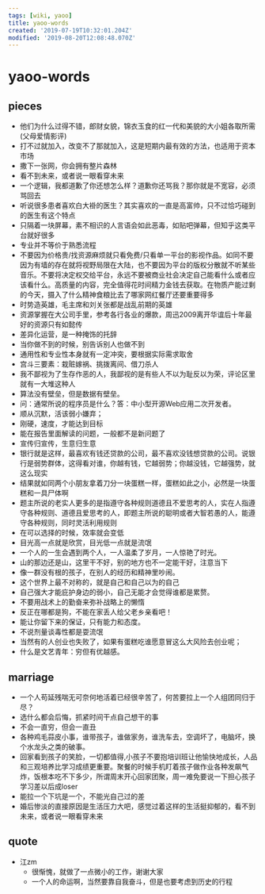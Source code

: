 ```yaml
---
tags: [wiki, yaoo]
title: yaoo-words
created: '2019-07-19T10:32:01.204Z'
modified: '2019-08-20T12:08:48.070Z'
---
```


# yaoo-words

## pieces
- 他们为什么过得不错，郎财女貌，锦衣玉食的红一代和美貌的大小姐各取所需(父母爱情影评)
- 打不过就加入，改变不了那就加入，这是短期内最有效的方法，也适用于资本市场
- 撒下一张网，你会拥有整片森林
- 看不到未来，或者说一眼看穿未来
- 一个逻辑，我都道歉了你还想怎么样？道歉你还骂我？那你就是不宽容，必须骂回去
- 听说很多患者喜欢白大褂的医生？其实喜欢的一直是高富帅，只不过恰巧碰到的医生有这个特点
- 只隔着一块屏幕，素不相识的人言语会如此恶毒，如贴吧弹幕，但知乎这类平台就好很多
- 专业并不等价于熟悉流程
- 不要因为价格贵/找资源麻烦就只看免费/只看单一平台的影视作品。如同不要因为有墙的存在就将视野局限在大陆，也不要因为平台的版权分散就不听某些音乐。不要将决定权交给平台，永远不要被商业社会决定自己能看什么或者应该看什么。高质量的内容，完全值得花时间精力金钱去获取。在物质产能过剩的今天，摄入了什么精神食粮比去了哪家网红餐厅还要重要得多
- 时势造英雄，毛主席和刘关张都是战乱前期的英雄
- 资源掌握在大公司手里，参考各行各业的爆款，周迅2009离开华谊后十年最好的资源只有如懿传
- 差异化运营，是一种掩饰的托辞
- 当你做不到的时候，别告诉别人也做不到
- 通用性和专业性本身就有一定冲突，要根据实际需求取舍
- 宫斗三要素：栽赃嫁祸、挑拨离间、借刀杀人
- 我不鄙视为了生存作恶的人，我鄙视的是有些人不以为耻反以为荣，评论区里就有一大堆这种人
- 算法没有壁垒，但是数据有壁垒。
- 问：通常所说的程序员是什么？答：中小型开源Web应用二次开发者。
- 顺从沉默，活该弱小嫌弃；
- 刚硬，速度，才能达到目标
- 能在报告里面解读的问题，一般都不是新问题了
- 宣传归宣传，生意归生意
- 银行就是这样，最喜欢有钱还贷款的公司，最不喜欢没钱想贷款的公司。说银行是弱势群体，这得看对谁，你越有钱，它越弱势；你越没钱，它越强势，就这么现实
- 结果就如同两个小朋友拿着刀分一块蛋糕一样，蛋糕如此之小，必然是一块蛋糕和一具尸体啊
- 题主所说的老实人更多的是指遵守各种规则道德且不爱思考的人，实在人指遵守各种规则、道德且爱思考的人，即题主所说的聪明或者大智若愚的人，能遵守各种规则，同时灵活利用规则
- 在可以选择的时候，效率就会变低
- 目光高一点就是欣赏，目光低一点就是流氓
- 一个人的一生会遇到两个人，一人温柔了岁月，一人惊艳了时光。
- 山的那边还是山，这里干不好，别的地方也不一定能干好，注意当下
- 像一群没有根的孩子，在别人的经历和精神里吵闹。
- 这个世界上最不对称的，就是自己和自己以为的自己
- 自己强大才能庇护身边的弱小，自己无能才会觉得谁都是累赘。
- 不要用战术上的勤奋来弥补战略上的懒惰
- 反正在哪都是狗，不能在家丢人给父老乡亲看吧！
- 能让你留下来的保证，只有能力和态度。
- 不说剂量谈毒性都是耍流氓
- 当然有的人创业也失败了，如果有蛋糕吃谁愿意冒这么大风险去创业呢；
- 什么是文艺青年：穷但有优越感。

## marriage
- 一个人苟延残喘无可奈何地活着已经很辛苦了，何苦要拉上一个人组团同归于尽？
- 选什么都会后悔，抓紧时间干点自己想干的事
- 不会一直穷，但会一直丑
- 各种鸡毛蒜皮小事，谁带孩子，谁做家务，谁洗车去，空调坏了，电脑坏，换个水龙头之类的破事。
- 回家看到孩子的笑脸，一切都值得,小孩子不要抱培训班让他愉快地成长，人品和三观培养比学习成绩更重要。聚餐的时候手机盯着孩子做作业各种发飙气炸，饭根本吃不下多少，所谓周末开心回家团聚，周一难免要说一下担心孩子学习差以后成loser
- 能拉一个下坑是一个，不能光自己过的差
- 婚后惨淡的直接原因是生活压力大吧，感觉过着这样的生活挺抑郁的，看不到未来，或者说一眼看穿未来



## quote
- 江zm
    - 很惭愧，就做了一点微小的工作，谢谢大家
    - 一个人的命运啊，当然要靠自我奋斗，但是也要考虑到历史的行程

